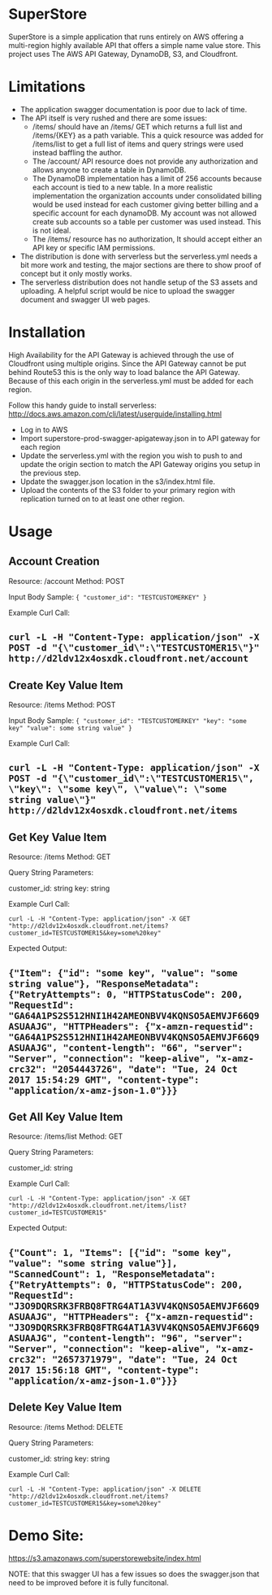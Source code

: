 # SuperStore

SuperStore is a simple application that runs entirely on AWS offering a multi-region highly available API that offers a simple name value store.  This project uses The AWS API Gateway, DynamoDB, S3, and Cloudfront.

# Limitations

* The application swagger documentation is poor due to lack of time.
* The API itself is very rushed and there are some issues:
  - /items/ should have an /items/ GET which returns a full list and /items/{KEY} as a path variable. This a quick resource was added for /items/list to get a full list of items and query strings were used instead baffling the author.
  - The /account/ API resource does not provide any authorization and allows anyone to create a table in DynamoDB. 
  - The DynamoDB implementation has a limit of 256 accounts because each account is tied to a new table. In a more realistic implementation the organization accounts under consolidated billing would be used instead for each customer giving better billing and a specific account for each dynamoDB. My account was not allowed create sub accounts so a table per customer was used instead. This is not ideal.
  - The /items/ resource has no authorization, It should accept either an API key or specific IAM permissions.
* The distribution is done with serverless but the serverless.yml needs a bit more work and testing, the major
  sections are there to show proof of concept but it only mostly works.
* The serverless distribution does not handle setup of the S3 assets and uploading. A helpful script would be nice to upload the swagger document and swagger UI web pages.

# Installation

High Availability for the API Gateway is achieved through the use of Cloudfront using multiple origins. Since the API Gateway cannot be put behind Route53 this is the only way to load balance the API Gateway. Because of this each origin in the serverless.yml must be added for each region. 

Follow this handy guide to install serverless: http://docs.aws.amazon.com/cli/latest/userguide/installing.html

* Log in to AWS
* Import superstore-prod-swagger-apigateway.json in to API gateway for each region
* Update the serverless.yml with the region you wish to push to and update the origin section to match the API Gateway origins you setup in the previous step.
* Update the swagger.json location in the s3/index.html file.
* Upload the contents of the S3 folder to your primary region with replication turned on to at least one other region.

# Usage

## Account Creation

Resource: /account
Method: POST

Input Body Sample:
`{
  "customer_id": "TESTCUSTOMERKEY"
}`

Example Curl Call:

`curl -L -H "Content-Type: application/json" -X POST -d "{\"customer_id\":\"TESTCUSTOMER15\"}" http://d2ldv12x4osxdk.cloudfront.net/account`
---
## Create Key Value Item

Resource: /items
Method: POST

Input Body Sample:
`{
  "customer_id": "TESTCUSTOMERKEY"
  "key": "some key"
  "value": some string value"
}`

Example Curl Call:

`curl -L -H "Content-Type: application/json" -X POST -d "{\"customer_id\":\"TESTCUSTOMER15\", \"key\": \"some key\", \"value\": \"some string value\"}" http://d2ldv12x4osxdk.cloudfront.net/items`
---
## Get Key Value Item

Resource: /items
Method: GET

Query String Parameters:

customer_id: string
key: string

Example Curl Call:

`curl -L -H "Content-Type: application/json" -X GET "http://d2ldv12x4osxdk.cloudfront.net/items?customer_id=TESTCUSTOMER15&key=some%20key"`

Expected Output:

`{"Item": {"id": "some key", "value": "some string value"}, "ResponseMetadata": {"RetryAttempts": 0, "HTTPStatusCode": 200, "RequestId": "GA64A1PS2S512HNI1H42AMEONBVV4KQNSO5AEMVJF66Q9ASUAAJG", "HTTPHeaders": {"x-amzn-requestid": "GA64A1PS2S512HNI1H42AMEONBVV4KQNSO5AEMVJF66Q9ASUAAJG", "content-length": "66", "server": "Server", "connection": "keep-alive", "x-amz-crc32": "2054443726", "date": "Tue, 24 Oct 2017 15:54:29 GMT", "content-type": "application/x-amz-json-1.0"}}}`
---
## Get All Key Value Item

Resource: /items/list
Method: GET

Query String Parameters:

customer_id: string

Example Curl Call:

`curl -L -H "Content-Type: application/json" -X GET "http://d2ldv12x4osxdk.cloudfront.net/items/list?customer_id=TESTCUSTOMER15"`

Expected Output:

`{"Count": 1, "Items": [{"id": "some key", "value": "some string value"}], "ScannedCount": 1, "ResponseMetadata": {"RetryAttempts": 0, "HTTPStatusCode": 200, "RequestId": "J3O9DQRSRK3FRBQ8FTRG4AT1A3VV4KQNSO5AEMVJF66Q9ASUAAJG", "HTTPHeaders": {"x-amzn-requestid": "J3O9DQRSRK3FRBQ8FTRG4AT1A3VV4KQNSO5AEMVJF66Q9ASUAAJG", "content-length": "96", "server": "Server", "connection": "keep-alive", "x-amz-crc32": "2657371979", "date": "Tue, 24 Oct 2017 15:56:18 GMT", "content-type": "application/x-amz-json-1.0"}}}`
---
## Delete Key Value Item

Resource: /items
Method: DELETE

Query String Parameters:

customer_id: string
key: string

Example Curl Call:

`curl -L -H "Content-Type: application/json" -X DELETE "http://d2ldv12x4osxdk.cloudfront.net/items?customer_id=TESTCUSTOMER15&key=some%20key"`

# Demo Site:

https://s3.amazonaws.com/superstorewebsite/index.html

NOTE: that this swagger UI has a few issues so does the swagger.json that need to be improved before it is fully funcitonal.